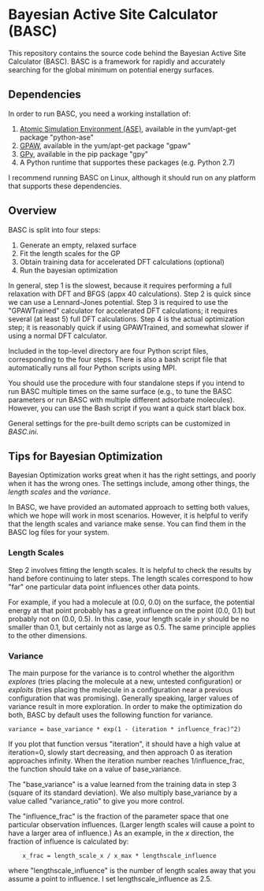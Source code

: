 Bayesian Active Site Calculator (BASC)
======================================

This repository contains the source code behind the Bayesian Active Site
Calculator (BASC).  BASC is a framework for rapidly and accurately searching
for the global minimum on potential energy surfaces.

## Dependencies

In order to run BASC, you need a working installation of:

1. [Atomic Simulation Environment (ASE)](https://wiki.fysik.dtu.dk/ase/),
    available in the yum/apt-get package "python-ase"
2. [GPAW](https://wiki.fysik.dtu.dk/gpaw/),
    available in the yum/apt-get package "gpaw"
3. [GPy](https://github.com/SheffieldML/GPy),
    available in the pip package "gpy"
4. A Python runtime that supportes these packages (e.g. Python 2.7)

I recommend running BASC on Linux, although it should run on any platform that
supports these dependencies.

## Overview

BASC is split into four steps:

1. Generate an empty, relaxed surface
2. Fit the length scales for the GP
3. Obtain training data for accelerated DFT calculations (optional)
4. Run the bayesian optimization

In general, step 1 is the slowest, because it requires performing a full
relaxation with DFT and BFGS (appx 40 calculations).  Step 2 is quick since
we can use a Lennard-Jones potential.  Step 3 is required to use the
"GPAWTrained" calculator for accelerated DFT calculations; it requires
several (at least 5) full DFT calculations.  Step 4 is the actual
optimization step; it is reasonably quick if using GPAWTrained, and somewhat
slower if using a normal DFT calculator.

Included in the top-level directory are four Python script files,
corresponding to the four steps.  There is also a bash script file that
automatically runs all four Python scripts using MPI.

You should use the procedure with four standalone steps if you intend to run
BASC multiple times on the same surface (e.g., to tune the BASC parameters
or run BASC with multiple different adsorbate molecules).  However, you can
use the Bash script if you want a quick start black box.

General settings for the pre-built demo scripts can be customized in
*BASC.ini*.

## Tips for Bayesian Optimization

Bayesian Optimization works great when it has the right settings, and poorly
when it has the wrong ones.  The settings include, among other things, the
*length scales* and the *variance*.

In BASC, we have provided an automated approach to setting both values, which
we hope will work in most scenarios.  However, it is helpful to verify that
the length scales and variance make sense.  You can find them in the BASC log
files for your system.

### Length Scales

Step 2 involves fitting the length scales.  It is helpful to check the
results by hand before continuing to later steps.  The length scales
correspond to how "far" one particular data point influences other data
points.

For example, if you had a molecule at (0.0, 0.0) on the surface, the
potential energy at that point probably has a great influence on the point
(0.0, 0.1) but probably not on (0.0, 0.5).  In this case, your length scale
in *y* should be no smaller than 0.1, but certainly not as large as 0.5.  The
same principle applies to the other dimensions.

### Variance

The main purpose for the variance is to control whether the algorithm
*explores* (tries placing the molecule at a new, untested configuration) or
*exploits* (tries placing the molecule in a configuration near a previous
configuration that was promising).  Generally speaking, larger values of
variance result in more exploration.  In order to make the optimization do
both, BASC by default uses the following function for variance.

    variance = base_variance * exp(1 - (iteration * influence_frac)^2)

If you plot that function versus "iteration", it should have a high value at
iteration=0, slowly start decreasing, and then approach 0 as iteration
approaches infinity.  When the iteration number reaches 1/influence_frac, the
function should take on a value of base_variance.

The "base_variance" is a value learned from the training data in step 3
(square of its standard deviation).  We also multiply base_variance by a
value called "variance_ratio" to give you more control.

The "influence_frac" is the fraction of the parameter space that one
particular observation influences.  (Larger length scales will cause a point
to have a larger area of influence.)  As an example, in the *x* direction,
the fraction of influence is calculated by:

		x_frac = length_scale_x / x_max * lengthscale_influence

where "lengthscale_influence" is the number of length scales away that you
assume a point to influence.  I set lengthscale_influence as 2.5.
